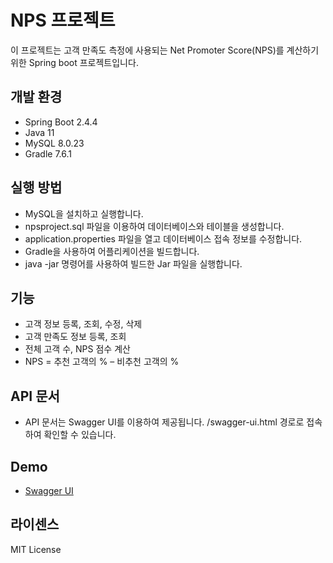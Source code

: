 # NPS 프로젝트
이 프로젝트는 고객 만족도 측정에 사용되는 Net Promoter Score(NPS)를 계산하기 위한 Spring boot 프로젝트입니다.

## 개발 환경
- Spring Boot 2.4.4
- Java 11
- MySQL 8.0.23
- Gradle 7.6.1
## 실행 방법
- MySQL을 설치하고 실행합니다.
- npsproject.sql 파일을 이용하여 데이터베이스와 테이블을 생성합니다.
- application.properties 파일을 열고 데이터베이스 접속 정보를 수정합니다.
- Gradle을 사용하여 어플리케이션을 빌드합니다.
- java -jar 명령어를 사용하여 빌드한 Jar 파일을 실행합니다.

## 기능
- 고객 정보 등록, 조회, 수정, 삭제
- 고객 만족도 정보 등록, 조회
- 전체 고객 수, NPS 점수 계산
- NPS = 추천 고객의 % – 비추천 고객의 %

## API 문서
- API 문서는 Swagger UI를 이용하여 제공됩니다. /swagger-ui.html 경로로 접속하여 확인할 수 있습니다.

## Demo
- [Swagger UI](http://43.200.217.151:8000/swagger-ui/index.html)


## 라이센스
MIT License
